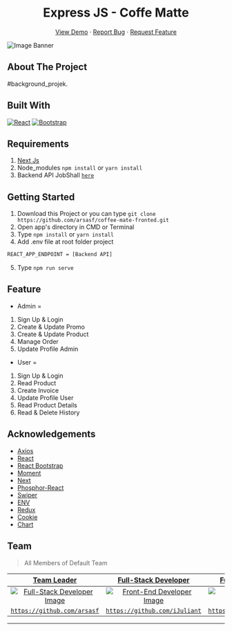 <h1 align='center'>Express JS - Coffe Matte </h1>
  <p align="center">
    <a href="link_deploy">View Demo</a>
    ·
    <a href="https://github.com/arkbootcamp/week5-web9-beginerFrontend/issues">Report Bug</a>
    ·
    <a href="https://github.com/arkbootcamp/week5-web9-beginerFrontend/pulls">Request Feature</a>
  </p>

![Image Banner](src/assets/img/bannerREADME.png)

## About The Project

#background_projek.

## Built With

[![React](https://img.shields.io/badge/React-v17.0.2-blue)](https://github.com/facebook/react)
[![Bootstrap](https://img.shields.io/badge/Bootstrap-v4.6.x-blue)](https://github.com/react-bootstrap/react-bootstrap)

## Requirements

1. <a href="https://nodejs.org/en/download/">Next Js</a>
2. Node_modules `npm install` or `yarn install`
3. Backend API JobShall [`here`](https://github.com/arsasf/coffee-mate-fronted.git)

## Getting Started

1. Download this Project or you can type `git clone https://github.com/arsasf/coffee-mate-fronted.git`
2. Open app's directory in CMD or Terminal
3. Type `npm install` or `yarn install`
4. Add .env file at root folder project

```sh
REACT_APP_ENDPOINT = [Backend API]
```

5. Type `npm run serve`

## Feature

- Admin =

1. Sign Up & Login
2. Create & Update Promo
3. Create & Update Product
4. Manage Order
5. Update Profile Admin

- User =

1. Sign Up & Login
2. Read Product
3. Create Invoice
4. Update Profile User
5. Read Product Details
6. Read & Delete History

## Acknowledgements

- [Axios](https://www.npmjs.com/package/axios)
- [React](https://reactjs.org/)
- [React Bootstrap](https://react-bootstrap.github.io/)
- [Moment](https://www.npmjs.com/package/moment)
- [Next](https://www.npmjs.com/package/next)
- [Phosphor-React](https://www.npmjs.com/package/phosphor-react)
- [Swiper](https://www.npmjs.com/package/swiper)
- [ENV](https://www.npmjs.com/package/dotenv)
- [Redux](https://github.com/reduxjs/react-redux)
- [Cookie](https://www.npmjs.com/package/js-cookie)
- [Chart](https://www.npmjs.com/package/chart.js?activeTab=readme)

## Team

> All Members of Default Team

|                                 <a href="#" target="_blank">**Team Leader**</a>                                  |                             <a href="#" target="_blank">**Full-Stack Developer**</a>                              |                             <a href="#" target="_blank">**Full-Stack Developer**</a>                              |                                <a href="#" target="_blank">**Full-Stack Developer**</a>                                |                               <a href="#" target="_blank">**Full-Stack Developer**</a>                               |                                                       <a href="#" target="_blank">**Front-End Developer**</a>                                                       |
| :--------------------------------------------------------------------------------------------------------------: | :---------------------------------------------------------------------------------------------------------------: | :---------------------------------------------------------------------------------------------------------------: | :--------------------------------------------------------------------------------------------------------------------: | :------------------------------------------------------------------------------------------------------------------: | :-----------------------------------------------------------------------------------------------------------------------------------------------------------------: |
| [![Full-Stack Developer Image](https://avatars.githubusercontent.com/u/79574513?v=4)](https://github.com/arsasf) | [![Front-End Developer Image](https://avatars.githubusercontent.com/u/71972244?v=4)](https://github.com/iJuliant) | [![Front-End Developer Image](https://avatars.githubusercontent.com/u/38081631?v=4)](https://github.com/twicks95) | [![Back-End Developer Image](https://avatars.githubusercontent.com/u/63708360?v=4)](https://github.com/akbarsaladin36) | [![Back-End Developer Image](https://avatars.githubusercontent.com/u/33473475?v=4)](https://github.com/rickyganteng) | [![Back-End Developer Image](https://avatars1.githubusercontent.com/u/36648956?s=460&u=231204fcec6ae5e59f7249acf062af41d00fbc1c&v=4)](https://github.com/Bagusth15) |
|              <a href="https://github.com/Bagusth15" target="_blank">`https://github.com/arsasf`</a>              |        <a href="https://github.com/link_github_frontend" target="_blank">`https://github.com/iJuliant`</a>        |        <a href="https://github.com/link_github_frontend" target="_blank">`https://github.com/twicks95`</a>        |        <a href="https://github.com/link_github_backend" target="_blank">`https://github.com/akbarsaladin36`</a>        |        <a href="https://github.com/link_github_backend" target="_blank">`https://github.com/rickyganteng`</a>        |                            <a href="https://github.com/link_github_backend" target="_blank">`https://github.com/link_github_backend`</a>                            |

---

